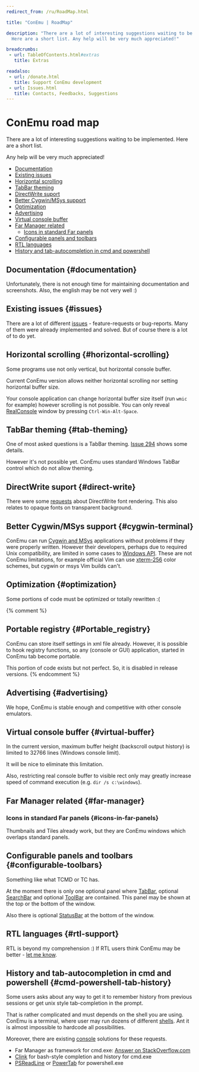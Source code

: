 ```yaml
---
redirect_from: /ru/RoadMap.html

title: "ConEmu | RoadMap"

description: "There are a lot of interesting suggestions waiting to be implemented.
  Here are a short list. Any help will be very much appreciated!"

breadcrumbs:
 - url: TableOfContents.html#extras
   title: Extras

readalso:
 - url: /donate.html
   title: Support ConEmu development
 - url: Issues.html
   title: Contacts, Feedbacks, Suggestions
---
```


# ConEmu road map

There are a lot of interesting suggestions waiting to be implemented.
Here are a short list.

Any help will be very much appreciated!

* [Documentation](#documentation)
* [Existing issues](#issues)
* [Horizontal scrolling](#horizontal-scrolling)
* [TabBar theming](#tab-theming)
* [DirectWrite suport](#direct-write)
* [Better Cygwin/MSys support](#cygwin-terminal)
* [Optimization](#optimization)
* [Advertising](#advertising)
* [Virtual console buffer](#virtual-buffer)
* [Far Manager related](#far-manager)
  * [Icons in standard Far panels](#icons-in-far-panels)
* [Configurable panels and toolbars](#configurable-toolbars)
* [RTL languages](#rtl-support)
* [History and tab-autocompletion in cmd and powershell](#cmd-powershell-tab-history)


## Documentation  {#documentation}

Unfortunately, there is not enough time for maintaining documentation and screenshots. Also, the english may be not very well :)


## Existing issues  {#issues}

There are a lot of different [issues](Issues.html) - feature-requests or bug-reports.
Many of them were already implemented and solved.
But of course there is a lot of to do yet.


## Horizontal scrolling  {#horizontal-scrolling}

Some programs use not only vertical, but horizontal console buffer.

Current ConEmu version allows neither horizontal scrolling nor setting horizontal buffer size.

Your console application can change horizontal buffer size itself (run `wmic` for example) however scrolling is not possible. You can only reveal [RealConsole](RealConsole.html) window by pressing `Ctrl-Win-Alt-Space`.


## TabBar theming  {#tab-theming}

One of most asked questions is a TabBar theming.
[Issue 294](http://github.com/Maximus5/conemu-old-issues/issues/294) shows some details.

However it's not possible yet. ConEmu uses standard Windows TabBar control which do not allow theming.


## DirectWrite suport  {#direct-write}

There were some
[requests](https://github.com/Maximus5/ConEmu/issues/74)
about DirectWrite font rendering. This also relates to opaque fonts on transparent background.


## Better Cygwin/MSys support  {#cygwin-terminal}

ConEmu can run [Cygwin and MSys](CygwinMsys.html) applications without problems
if they were properly written. However their developers, perhaps due to required
Unix compatibility, are limited in some cases to [Windows API](WinApi.html).
These are not ConEmu limitations, for example official Vim can use
[xterm-256](VimXterm.html) color schemes, but cygwin or msys Vim builds can't.


## Optimization  {#optimization}

Some portions of code must be optimized or totally rewritten :(


{% comment %}
## Portable registry  {#Portable_registry}

ConEmu can store itself settings in xml file already. However, it is possible to hook registry functions, so any (console or GUI) application, started in ConEmu tab become portable.

This portion of code exists but not perfect. So, it is disabled in release versions.
{% endcomment %}


## Advertising  {#advertising}

We hope, ConEmu is stable enough and competitive with other console emulators.


## Virtual console buffer  {#virtual-buffer}

In the current version, maximum buffer height (backscroll output history) is limited to 32766 lines (Windows console limit).

It will be nice to eliminate this limitation.

Also, restricting real console buffer to visible rect only may greatly increase speed of command execution (e.g. `dir /s c:\windows`).


## Far Manager related  {#far-manager}

### Icons in standard Far panels   {#icons-in-far-panels}

Thumbnails and Tiles already work, but they are ConEmu windows which overlaps standard panels.


## Configurable panels and toolbars  {#configurable-toolbars}

Something like what TCMD or TC has.

At the moment there is only one optional panel where
[TabBar](TabBar.html), optional [SearchBar](SearchBar.html) and optional [ToolBar](ToolBar.html)
are contained. This panel may be shown at the top or the bottom of the window.

Also there is optional [StatusBar](StatusBar.html) at the bottom of the window.


## RTL languages  {#rtl-support}

RTL is beyond my comprehension :) If RTL users think ConEmu may be better - [let me know](Issues.html).


## History and tab-autocompletion in cmd and powershell  {#cmd-powershell-tab-history}

Some users asks about any way to get it to remember history from previous sessions
or get unix style tab-completion in the prompt.

That is rather complicated and must depends on the shell you are using.
ConEmu is a terminal, where user may run dozens of different [shells](TerminalVsShell.html).
Ant it is almost impossible to hardcode all possibilities.

Moreover, there are existing [console](ConsoleApplication.html) solutions for these requests.

* Far Manager as framework for cmd.exe: <a href="http://stackoverflow.com/a/10921470/1405560" rel="nofollow">Answer on StackOverflow.com</a>
* [Clink](ConEmuClink.html) for bash-style completion and history for cmd.exe
* [PSReadLine](http://github.com/lzybkr/PSReadLine) or [PowerTab](http://powertab.codeplex.com/) for powershell.exe
